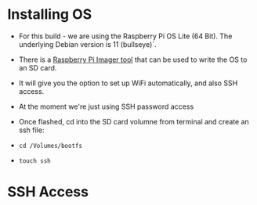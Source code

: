 # Installing OS

* For this build - we are using the Raspberry Pi OS Lite (64 Bit). The underlying Debian version is 11 (bullseye)`.

* There is a [Raspberry Pi Imager tool](https://www.raspberrypi.com/software/) that can be used to write the OS to an SD card.

* It will give you the option to set up WiFi automatically, and also SSH access.
*   At the moment we're just using SSH password access

* Once flashed, cd into the SD card volumne from terminal and create an ssh file:
*   `cd /Volumes/bootfs`
*   `touch ssh`

# SSH Access
